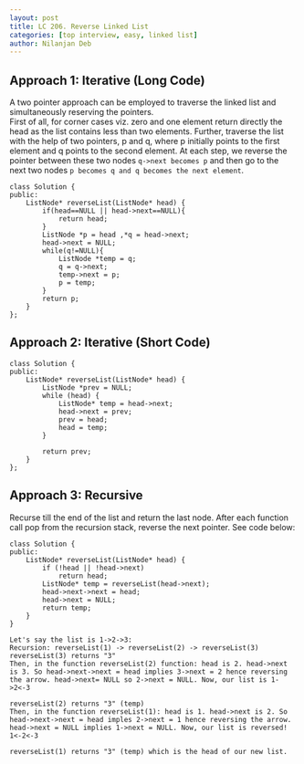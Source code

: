 ```yaml
---
layout: post
title: LC 206. Reverse Linked List
categories: [top interview, easy, linked list]
author: Nilanjan Deb
---
```


## Approach 1: Iterative (Long Code)

A two pointer approach can be employed to traverse the linked list and simultaneously reserving the pointers.  
First of all, for corner cases viz. zero and one element return directly the head as the list contains less than two elements. Further, traverse the list with the help of two pointers, p and q, where p initially points to the first element and q points to the second element. At each step, we reverse the pointer between these two nodes `q->next becomes p` and then go to the next two nodes `p becomes q and q becomes the next element`.

```
class Solution {
public:
    ListNode* reverseList(ListNode* head) {
        if(head==NULL || head->next==NULL){
            return head;
        }
        ListNode *p = head ,*q = head->next;
        head->next = NULL;
        while(q!=NULL){
            ListNode *temp = q;
            q = q->next;
            temp->next = p;
            p = temp;
        }
        return p;
    }
};
```

## Approach 2: Iterative (Short Code)

```
class Solution {
public:
    ListNode* reverseList(ListNode* head) {
        ListNode *prev = NULL;
        while (head) {
            ListNode* temp = head->next;
            head->next = prev;
            prev = head;
            head = temp;
        }

        return prev;
    }
};
```

## Approach 3: Recursive

Recurse till the end of the list and return the last node. After each function call pop from the recursion stack, reverse the next pointer. See code below:

```
class Solution {
public:
    ListNode* reverseList(ListNode* head) {
        if (!head || !head->next)
            return head;
        ListNode* temp = reverseList(head->next);
        head->next->next = head;
        head->next = NULL;
        return temp;
    }
}
```

```
Let's say the list is 1->2->3:
Recursion: reverseList(1) -> reverseList(2) -> reverseList(3)
reverseList(3) returns "3"
Then, in the function reverseList(2) function: head is 2. head->next is 3. So head->next->next = head implies 3->next = 2 hence reversing the arrow. head->next= NULL so 2->next = NULL. Now, our list is 1->2<-3

reverseList(2) returns "3" (temp)
Then, in the function reverseList(1): head is 1. head->next is 2. So head->next->next = head imples 2->next = 1 hence reversing the arrow. head->next = NULL implies 1->next = NULL. Now, our list is reversed! 1<-2<-3

reverseList(1) returns "3" (temp) which is the head of our new list.
```
